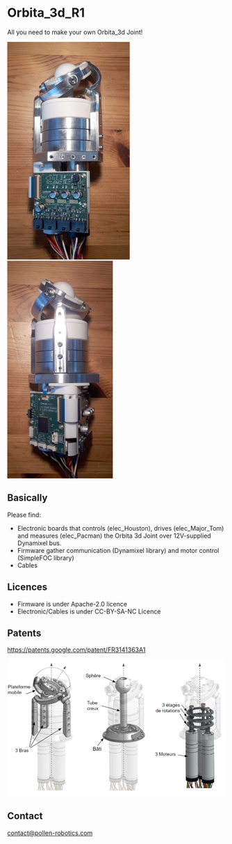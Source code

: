 # Orbita_3d_R1
All you need to make your own Orbita_3d Joint!

<img src="./doc/img/toph_01.jpg" alt="3d view - Houston" height="500"/>
<img src="./doc/img/toph_02.jpg" alt="3d view - Major_Tom" height="500"/>


## Basically
Please find:
 - Electronic boards that controls (elec_Houston), drives (elec_Major_Tom) and measures (elec_Pacman) the Orbita 3d Joint over 12V-supplied Dynamixel bus.
 - Firmware gather communication (Dynamixel library) and motor control (SimpleFOC library)
 - Cables

## Licences
 - Firmware is under Apache-2.0 licence
 - Electronic/Cables is under CC-BY-SA-NC Licence

## Patents
https://patents.google.com/patent/FR3141363A1

<img src="./doc/img/meca.png" alt="3d view - Mecanique - FR" width="600"/>

## Contact
contact@pollen-robotics.com
